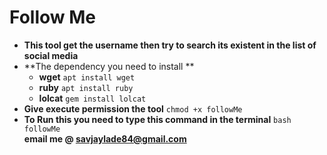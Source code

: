 # Follow Me
- **This tool get the username then try to search its existent in the list of social media**<br>
- **The dependency you need to install **<br>
	- **wget** `apt install wget`<br>
	- **ruby** `apt install ruby`<br>
	- **lolcat** `gem install lolcat`<br>
- **Give execute permission the tool** `chmod +x followMe`
- **To Run this you need to type this command in the terminal** `bash followMe`<br>
**email me @ savjaylade84@gmail.com**